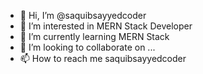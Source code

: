 - 👋 Hi, I’m @saquibsayyedcoder
- 👀 I’m interested in MERN Stack Developer 
- 🌱 I’m currently learning MERN Stack
- 💞️ I’m looking to collaborate on ...
- 📫 How to reach me saquibsayyedcoder

<!---
saquibsayyedcoder/saquibsayyedcoder is a ✨ special ✨ repository because its `README.md` (this file) appears on your GitHub profile.
You can click the Preview link to take a look at your changes.
--->
